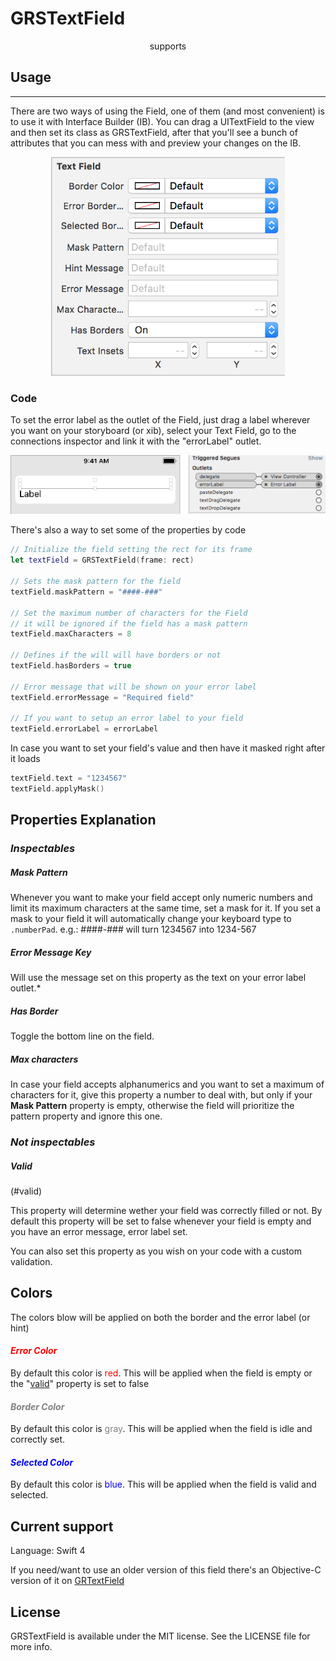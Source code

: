 # GRSTextField

<p align="center">
  supports
</p>

## Usage
---
There are two ways of using the Field, one of them (and most convenient) is to use it with Interface Builder (IB). You can drag a UITextField to the view and then set its class as GRSTextField, after that you'll see a bunch of attributes that you can mess with and preview your changes on the IB.

<p align="center">
  <img src="Screenshots/properties_panel.png" alt="Properties Panel" style="height:350px"/>
</p>

### Code

To set the error label as the outlet of the Field, just drag a label wherever you want on your storyboard (or xib), select your Text Field, go to the connections inspector and link it with the "errorLabel" outlet.

<p align="center">
  <img src="Screenshots/connections_panel.png" alt="Connections Panel"/>
</p>

There's also a way to set some of the properties by code

```swift
// Initialize the field setting the rect for its frame
let textField = GRSTextField(frame: rect)

// Sets the mask pattern for the field
textField.maskPattern = "####-###"

// Set the maximum number of characters for the Field
// it will be ignored if the field has a mask pattern
textField.maxCharacters = 8

// Defines if the will will have borders or not
textField.hasBorders = true

// Error message that will be shown on your error label
textField.errorMessage = "Required field"

// If you want to setup an error label to your field
textField.errorLabel = errorLabel
```

In case you want to set your field's value and then have it masked right after it loads

```swift
textField.text = "1234567"
textField.applyMask()
```

## Properties Explanation

### _Inspectables_
##### Mask Pattern
Whenever you want to make your field accept only numeric numbers and limit its maximum characters at the same time, set a mask for it. If you set a mask to your field it will automatically change your keyboard type to `.numberPad`.
e.g.: ####-### will turn 1234567 into 1234-567
##### Error Message Key
Will use the message set on this property as the text on your error label outlet.*
##### Has Border
Toggle the bottom line on the field.
##### Max characters
In case your field accepts alphanumerics and you want to set a maximum of characters for it, give this property a number to deal with, but only if your **Mask Pattern** property is empty, otherwise the field will prioritize the pattern property and ignore this one.

### _Not inspectables_
##### Valid
(#valid)

This property will determine wether your field was correctly filled or not. By default this property will be set to false whenever your field is empty and you have an error message, error label set.

You can also set this property as you wish on your code with a custom validation.

## Colors
The colors blow will be applied on both the border and the error label (or hint)

#### *<p style="color:red">Error Color</p>*
By default this color is <span style="color:red">red</span>. This will be applied when the field is empty or the "[valid](#valid)" property is set to false

#### *<p style="color:gray">Border Color</p>*
By default this color is <span style="color:gray">gray</span>. This will be applied when the field is idle and correctly set.

#### *<p style="color:blue">Selected Color</p>*
By default this color is <span style="color:blue">blue</span>. This will be applied when the field is valid and selected.

## Current support

Language: Swift 4

If you need/want to use an older version of this field there's an Objective-C version of it on [GRTextField](http://github.com/pogramos/GRTextField)

## License
GRSTextField is available under the MIT license. See the LICENSE file for more info.
